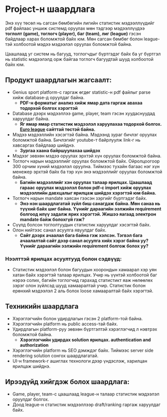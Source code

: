 # Project-н шаардлага

Энэ хүү төсөл нь сагсан бөмбөгийн лигийн статистик мэдээллүүдийг pdf файлаас уншиж системд оруулах мөн тэдгээр мэдээллүүдээ **тоглолт (game), тоглогч (player), баг (team), лиг (league)** гэсэн байдлаар харах боломжтой байх юм. Мөн сагсан бөмбөг болон league-тэй холбоотой мэдээ мэдээлэл оруулах боломжтой байна.

Цаашлаад уг систем нь багууд, тоглогчдыг бүртгэдэг байх ба уг бүртгэл нь statistic мэдээлэлд орж байгаа тоглогч багуудтай шууд холбоотой байх юм.

## Продукт шаардлагын жагсаалт:

- Genius sport platform-с гаргаж өгдөг statistic-н pdf файлыг parse хийж database-д оруулдаг байна. 
  - **PDF-н форматыг анализ хийж ямар дата гаргаж авахаа тодорхой болгох хэрэгтэй**
- Database дээрх мэдээллээ game, player, team гэсэн хуудaснуудад харуулдаг байна. 
  - **Яг ямар ямар статистик мэдээлэл харуулахаа тодорхой болгох. [Euro league](https://www.euroleaguebasketball.net/euroleague/) сайттай төстэй байна.**
- Мэдээ мэдээллийн хэсэгтэй байна. Мэдээнд зураг бичлэг оруулах боломжтой байна. Бичлэгийг youtube-т байрлуулж link-г нь хавсаргах байдлаар шийднэ.
  - **Зургаа хаана байршуулахаа шийдэх**
- Мэдээг зөвхөн мэдээ оруулах эрхтэй хүн оруулах боломжтой байна.
- Тоглогч нарын мэдээллийг оруулах боломжтой байх. Ойролцоогоор 300 орчим хүний мэдээлэл оруулна. Тиймээс тухайн багаас нэг хүн менежер эрхтэй байх ба тэр хүн энэ мэдээллийг оруулах боломжтой байна.
  - **Багийн мэдээллийг хэн оруулах талаар ярилцах. Цаашлаад гараас оруулах мэдээлэл болон pdf-с import хийж оруулах мэдээллийн давхцалыг ярилцаж шийдэх хэрэгтэй юм байна.**
- Тоглогч нарын mandate хаясан гээсэн зэргийг бүртгэдэг байх.
  - **Энэ нэн шаардлагатай зүйл биш санагдаж байна. Мөн санаа нь түүхий байх шиг байна. Үүнийг дараагийн ээлжийн requirement болгоод илүү задалж ярих хэрэгтэй. Жишээ яагаад электрон mandate байж болохгүй гэж?** 
- Сүүлд болсон тоглолтуудын статистик харуулдаг хэсэгтэй байх.
- Олон нийтээс санал асуулга явуулдаг байх.
  - **Сайт дээрх ачаалал бага байна гэж хэлсэн. Тэгвэл бага ачаалалтай сайт дээр санал асуулга хийх хэрэг байна уу? Үүнийг дараагийн ээлжийн requirement болгож болох уу?**

### Нээлттэй ярилцах асуултууд болон сэдвүүд:

- Статистик мэдээлэл болон багуудын хоорондын хамаарал хэр уян хатан байх хэрэгтэй талаар ярилцах. Учир нь үүнтэй холбоотой баг нэрээ солих, багийн тоглогчид гарахад статистикт яаж нөлөөлөх зэрэг олон зүйлсэд шууд хамааралтай учир. Статистик болон ерөнхий мэдээлэл 2 аль болох loose хамааралтай байх хэрэгтэй.

## Техникийн шаардлага

- Хэрэглэгчийн болон удирдлагын гэсэн 2 platform-той байна.
- Хэрэглэгчийн platform нь public access-тай байх.
- Удирдлагын platform-руу зөвхөн бүртгэлтэй хэрэглэгчид л нэвтрэх боломжтой байна.
  - **Хэрэглэгчийн удирдах solution ярилцах. authentication and authorization**
- Хэрэглэгчийн platform нь SEO дэмждэг байх. Тиймээс server side rendering solution сонгох шаардлагатай.
- UI-н framework-г ашиглах технологи дээр үндэслэж, харилцан ярилцаж шийднэ. 

## Ирээдүйд хийгдэж болох шаардлага:

- Game, player, team-с цаашлаад league-н талаар статистик мэдээлэл оруулдаг болгох.
- Доод league-н статистик мэдээллээр draft/ranking гаргаж харуулдаг байх.
